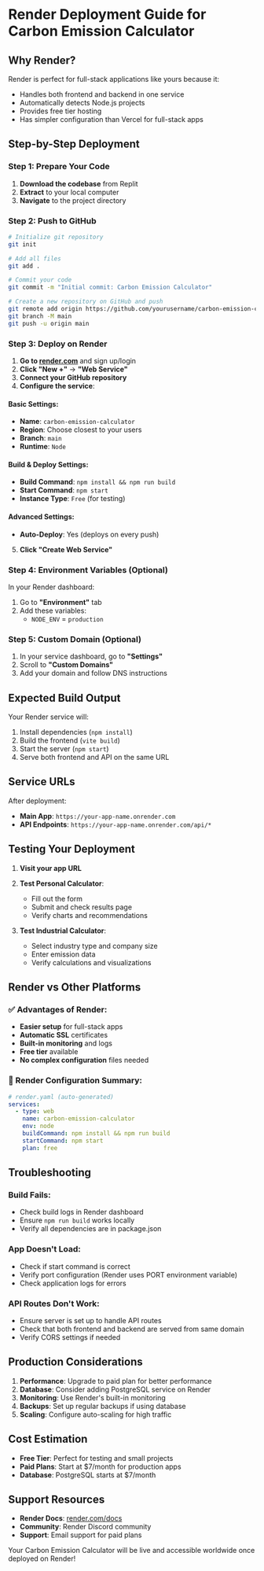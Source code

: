 # Render Deployment Guide for Carbon Emission Calculator

## Why Render?
Render is perfect for full-stack applications like yours because it:
- Handles both frontend and backend in one service
- Automatically detects Node.js projects
- Provides free tier hosting
- Has simpler configuration than Vercel for full-stack apps

## Step-by-Step Deployment

### Step 1: Prepare Your Code

1. **Download the codebase** from Replit
2. **Extract** to your local computer
3. **Navigate** to the project directory

### Step 2: Push to GitHub

```bash
# Initialize git repository
git init

# Add all files
git add .

# Commit your code
git commit -m "Initial commit: Carbon Emission Calculator"

# Create a new repository on GitHub and push
git remote add origin https://github.com/yourusername/carbon-emission-calculator.git
git branch -M main
git push -u origin main
```

### Step 3: Deploy on Render

1. **Go to [render.com](https://render.com)** and sign up/login
2. **Click "New +"** → **"Web Service"**
3. **Connect your GitHub repository**
4. **Configure the service**:

#### Basic Settings:
- **Name**: `carbon-emission-calculator`
- **Region**: Choose closest to your users
- **Branch**: `main`
- **Runtime**: `Node`

#### Build & Deploy Settings:
- **Build Command**: `npm install && npm run build`
- **Start Command**: `npm start`
- **Instance Type**: `Free` (for testing)

#### Advanced Settings:
- **Auto-Deploy**: Yes (deploys on every push)

5. **Click "Create Web Service"**

### Step 4: Environment Variables (Optional)

In your Render dashboard:
1. Go to **"Environment"** tab
2. Add these variables:
   - `NODE_ENV` = `production`

### Step 5: Custom Domain (Optional)

1. In your service dashboard, go to **"Settings"**
2. Scroll to **"Custom Domains"**
3. Add your domain and follow DNS instructions

## Expected Build Output

Your Render service will:
1. Install dependencies (`npm install`)
2. Build the frontend (`vite build`) 
3. Start the server (`npm start`)
4. Serve both frontend and API on the same URL

## Service URLs

After deployment:
- **Main App**: `https://your-app-name.onrender.com`
- **API Endpoints**: `https://your-app-name.onrender.com/api/*`

## Testing Your Deployment

1. **Visit your app URL**
2. **Test Personal Calculator**:
   - Fill out the form
   - Submit and check results page
   - Verify charts and recommendations

3. **Test Industrial Calculator**:
   - Select industry type and company size
   - Enter emission data
   - Verify calculations and visualizations

## Render vs Other Platforms

### ✅ Advantages of Render:
- **Easier setup** for full-stack apps
- **Automatic SSL** certificates
- **Built-in monitoring** and logs
- **Free tier** available
- **No complex configuration** files needed

### 📝 Render Configuration Summary:
```yaml
# render.yaml (auto-generated)
services:
  - type: web
    name: carbon-emission-calculator
    env: node
    buildCommand: npm install && npm run build
    startCommand: npm start
    plan: free
```

## Troubleshooting

### Build Fails:
- Check build logs in Render dashboard
- Ensure `npm run build` works locally
- Verify all dependencies are in package.json

### App Doesn't Load:
- Check if start command is correct
- Verify port configuration (Render uses PORT environment variable)
- Check application logs for errors

### API Routes Don't Work:
- Ensure server is set up to handle API routes
- Check that both frontend and backend are served from same domain
- Verify CORS settings if needed

## Production Considerations

1. **Performance**: Upgrade to paid plan for better performance
2. **Database**: Consider adding PostgreSQL service on Render
3. **Monitoring**: Use Render's built-in monitoring
4. **Backups**: Set up regular backups if using database
5. **Scaling**: Configure auto-scaling for high traffic

## Cost Estimation

- **Free Tier**: Perfect for testing and small projects
- **Paid Plans**: Start at $7/month for production apps
- **Database**: PostgreSQL starts at $7/month

## Support Resources

- **Render Docs**: [render.com/docs](https://render.com/docs)
- **Community**: Render Discord community
- **Support**: Email support for paid plans

Your Carbon Emission Calculator will be live and accessible worldwide once deployed on Render!